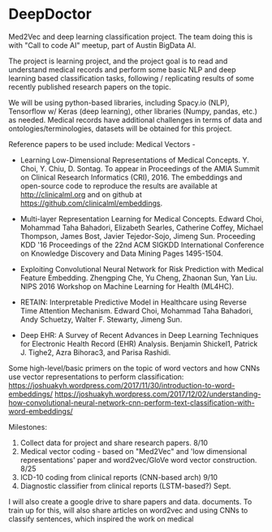 # DeepDoctor

Med2Vec and deep learning classification project.
The team doing this is with "Call to code AI" meetup, part of Austin BigData AI.

The project is learning project, and the project goal is to read and understand
medical records and perform some basic NLP and deep learning based classification
tasks, following / replicating results of some recently published research papers on the topic.

We will be using python-based libraries, including Spacy.io (NLP), Tensorflow w/ Keras (deep learning), other libraries
(Numpy, pandas, etc.) as needed.
Medical records have additional challenges in terms of data and ontologies/terminologies,
datasets will be obtained for this project.

Reference papers to be used include:
Medical Vectors -
* Learning Low-Dimensional Representations of Medical Concepts.  Y. Choi, Y. Chiu, D. Sontag.  To appear in Proceedings of the AMIA Summit on Clinical Research Informatics (CRI), 2016. The  embeddings and open-source code to reproduce the results are available at http://clinicalml.org and on github at https://github.com/clinicalml/embeddings.

* Multi-layer Representation Learning for Medical Concepts. Edward Choi, Mohammad Taha Bahadori, Elizabeth Searles, Catherine Coffey, Michael Thompson, James Bost, Javier Tejedor-Sojo, Jimeng Sun.  Proceeding KDD '16 Proceedings of the 22nd ACM SIGKDD International Conference on Knowledge Discovery and Data Mining Pages 1495-1504.

* Exploiting Convolutional Neural Network for Risk Prediction with Medical Feature Embedding. Zhengping Che, Yu Cheng, Zhaonan Sun, Yan Liu.  NIPS 2016 Workshop on Machine Learning for Health (ML4HC).

* RETAIN: Interpretable Predictive Model in Healthcare using Reverse Time Attention Mechanism. Edward Choi, Mohammad Taha Bahadori, Andy Schuetzy, Walter F. Stewarty, Jimeng Sun. 

* Deep EHR: A Survey of Recent Advances in Deep Learning Techniques for Electronic Health Record
(EHR) Analysis. Benjamin Shickel1, Patrick J. Tighe2, Azra Bihorac3, and Parisa Rashidi. 

Some high-level/basic primers on the topic of word vectors and how CNNs use
vector representations to perform classification:
https://joshuakyh.wordpress.com/2017/11/30/introduction-to-word-embeddings/
https://joshuakyh.wordpress.com/2017/12/02/understanding-how-convolutional-neural-network-cnn-perform-text-classification-with-word-embeddings/

Milestones:
1. Collect data for project and share research papers.  8/10
2. Medical vector coding - based on "Med2Vec" and 'low dimensional representations' paper
and word2vec/GloVe word vector construction.  8/25
3. ICD-10 coding from clinical reports (CNN-based arch)  9/10
4.  Diagnostic classifier from clinical reports (LSTM-based?) Sept.

I will also create a google drive to share papers and data. documents.
To train up for this, will also share articles on word2vec and using
CNNs to classify sentences, which inspired the work on medical
